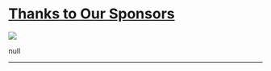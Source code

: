 # [Thanks to Our Sponsors](http://artstories.artsmia.org/#/stories/398)

![](http://cdn.dx.artsmia.org/thumbs/tn_lockup.jpg)

null

---
